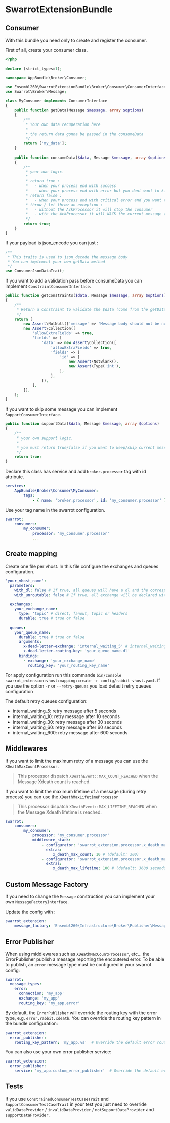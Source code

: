 # SwarrotExtensionBundle

## Consumer

With this bundle you need only to create and register the consumer.

First of all, create your consumer class.

```php
<?php

declare (strict_types=1);

namespace AppBundle\Broker\Consumer;

use Ensembl260\SwarrotExtensionBundle\Broker\Consumer\ConsumerInterface;
use Swarrot\Broker\Message;

class MyConsumer implements ConsumerInterface
{
    public function getData(Message $message, array $options)
    {
        /**
         * Your own data recuperation here
         * 
         * the return data gonna be passed in the consumeData 
         */
        return ['my_data'];
    }
    
    public function consumeData($data, Message $message, array $options)
    {
        /**
         * your own logic.
         * 
         * return true :
         *   - when your process end with success
         *   - when your process end with error but you dont want to kill consumer / NACK 
         * return false :
         *   - when your process end with critical error and you want to stop the current consumer
         * throw / let throw an exception :
         *   - without the AckProcessor it will stop the consumer
         *   - with the AckProcessor it will NACK the current message (and apply queue dlx / dlk if they are configured)
         */  
        return true;
    }
}
```

If your payload is json_encode you can just :

```php
/**
 * This traits is used to json_decode the message body
 * You can implement your own getData method
 */
use ConsumerJsonDataTrait;
```

If you want to add a validation pass before consumeData you can implement `ConstraintConsumerInterface`.

```php
public function getConstraints($data, Message $message, array $options)
{
    /**
     * Return a Constraint to validate the $data (come from the getData method)
     */
    return [
        new Assert\NotNull(['message' => 'Message body should not be null.']),
        new Assert\Collection([
            'allowExtraFields' => true,
            'fields' => [
                'data' => new Assert\Collection([
                    'allowExtraFields' => true,
                    'fields' => [
                        'id' => [
                            new Assert\NotBlank(),
                            new Assert\Type('int'),
                        ],
                    ],
                ]),
            ],
        ]),
    ];
}
```

If you want to skip some message you can implement `SupportConsumerInterface`.

```php
public function supportData($data, Message $message, array $options) 
{
    /**
     * your own support logic. 
     * 
     * you must return true/false if you want to keep/skip current message
     */
    return true;
}
```

Declare this class has service and add `broker.processor` tag with id attribute. 

```yaml
services:
    AppBundle\Broker\Consumer\MyConsumer:
        tags:
            - { name: 'broker.processor', id: 'my_consumer.processor' }

```

Use your tag name in the swarrot configuration.

```yaml
swarrot:
    consumers:
        my_consumer:
            processor: 'my_consumer.processor'
            ...
```

## Create mapping

Create one file per vhost. In this file configure the exchanges and queues configuration.

```yaml
'your_vhost_name':
  parameters:
    with_dl: false # If true, all queues will have a dl and the corresponding mapping with the exchange "dl"
    with_unroutable: false # If true, all exchange will be declared with an unroutable config

  exchanges:
    your_exchange_name:
      type: 'topic' # direct, fanout, topic or headers
      durable: true # true or false

  queues:
    your_queue_name:
      durable: true # true or false
      arguments:
        x-dead-letter-exchange: 'internal_waiting_5' # internal_waiting_5 internal_waiting_10 internal_waiting_30 internal_waiting_60 internal_waiting_600
        x-dead-letter-routing-key: 'your_queue_name.dl'
      bindings:
        - exchange: 'your_exchange_name'
          routing_key: 'your_routing_key_name'
```

For apply configuration run this commande `bin/console swarrot_extension:vhost:mapping:create -r config/rabbit-vhost.yaml`.
If you use the option `-r` or `--retry-queues` you load default retry queues configuration

The default retry queues configuration:
- internal_waiting_5: retry message after 5 seconds
- internal_waiting_10: retry message after 10 seconds
- internal_waiting_30: retry message after 30 seconds
- internal_waiting_60: retry message after 60 seconds
- internal_waiting_600: retry message after 600 seconds

## Middlewares

If you want to limit the maximum retry of a message you can use the `XDeathMaxCountProcessor`. 
> This processor dispatch `XDeathEvent::MAX_COUNT_REACHED` when the Message Xdeath count is reached.

If you want to limit the maximum lifetime of a message (during retry process) you can use the `XDeathMaxLifetimeProcessor`
> This processor dispatch `XDeathEvent::MAX_LIFETIME_REACHED` when the Message Xdeath lifetime is reached.

```yaml
swarrot:
    consumers:
        my_consumer:
            processor: 'my_consumer.processor'
            middleware_stack: 
                - configurator: 'swarrot_extension.processor.x_death_max_count'
                  extras:
                     x_death_max_count: 10 # (default: 300)
                - configurator: 'swarrot_extension.processor.x_death_max_lifetime'
                  extras:
                     x_death_max_lifetime: 100 # (default: 3600 seconds)
```

## Custom Message Factory

If you need to change the `Message` construction you can implement your own `MessageFactoryInterface`.

Update the config with :

```yaml
swarrot_extension:
    message_factory: 'Ensembl260\Infrastructure\Broker\Publisher\MessageFactory'
```

## Error Publisher

When using middlewares such as `XDeathMaxCountProcessor`, etc... the ErrorPublisher publish a message reporting the encoutered error.
To be able to publish, an `error` message type must be configured in your swarrot config:

```yaml
swarrot:
  message_types:
    error:
      connection: 'my_app'
      exchange: 'my_app'
      routing_key: 'my_app.error'
```

By default, the `ErrorPublisher` will override the routing key with the error type, e.g. `error.rabbit.xdeath`.
You can override the routing key pattern in the bundle configuration:

```yaml
swarrot_extension:
  error_publisher:
    routing_key_pattern: 'my_app.%s'  # Override the default error routing key pattern (optional)

```

You can also use your own error publisher service:

```yaml
swarrot_extension:
  error_publisher:
    service: 'my_app.custom_error_publisher'  # Override the default error publisher (optional)
```

## Tests

If you use `ConstrainedConsumerTestCaseTrait` and `SupportConsumerTestCaseTrait` in your test you just need to override `validDataProvider` / `invalidDataProvider` / `notSupportDataProvider` and `supportDataProvider`.
